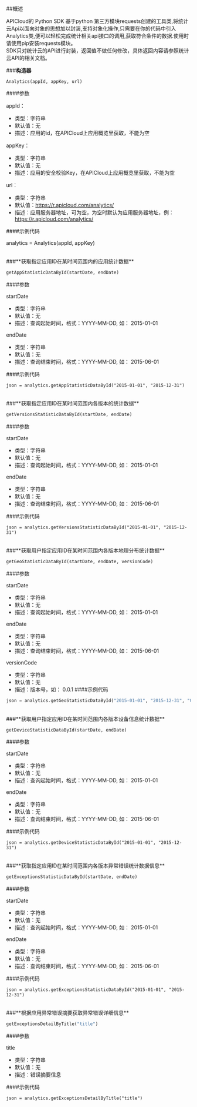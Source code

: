 
##概述

APICloud的 Python SDK 基于python 第三方模块requests创建的工具类,将统计云Api以面向对象的思想加以封装,支持对象化操作,只需要在你的代码中引入Analytics类,便可以轻松完成统计相关api接口的调用,获取符合条件的数据.使用时请使用pip安装requests模块。<br>
SDK只对统计云的API进行封装，返回值不做任何修改，具体返回内容请参照统计云API的相关文档。



###**构造器**


```Python构造器：
Analytics(appId, appKey, url)
```

####参数

appId：

- 类型：字符串
- 默认值：无
- 描述：应用的id，在APICloud上应用概览里获取，不能为空

appKey：

- 类型：字符串
- 默认值：无
- 描述：应用的安全校验Key，在APICloud上应用概览里获取，不能为空

url：

- 类型：字符串
- 默认值：https://r.apicloud.com/analytics/
- 描述：应用服务器地址，可为空，为空时默认为应用服务器地址，例：https://r.apicloud.com/analytics/

####示例代码

analytics = Analytics(appId, appKey)

<br>
###**获取指定应用ID在某时间范围内的应用统计数据**

```Python
getAppStatisticDataById(startDate, endDate)
```

####参数

startDate

- 类型：字符串
- 默认值：无
- 描述：查询起始时间，格式：YYYY-MM-DD, 如： 2015-01-01

endDate

- 类型：字符串
- 默认值：无
- 描述：查询结束时间，格式：YYYY-MM-DD, 如： 2015-06-01

####示例代码

```
json = analytics.getAppStatisticDataById("2015-01-01", "2015-12-31")
```

<br>
###**获取指定应用ID在某时间范围内各版本的统计数据**

```Python
getVersionsStatisticDataById(startDate, endDate)
```

####参数

startDate

- 类型：字符串
- 默认值：无
- 描述：查询起始时间，格式：YYYY-MM-DD, 如： 2015-01-01

endDate

- 类型：字符串
- 默认值：无
- 描述：查询结束时间，格式：YYYY-MM-DD, 如： 2015-06-01

####示例代码

```
json = analytics.getVersionsStatisticDataById("2015-01-01", "2015-12-31")
```

<br>
###**获取用户指定应用ID在某时间范围内各版本地理分布统计数据**

```Python
getGeoStatisticDataById(startDate, endDate, versionCode)
```

####参数

startDate

- 类型：字符串
- 默认值：无
- 描述：查询起始时间，格式：YYYY-MM-DD, 如： 2015-01-01

endDate

- 类型：字符串
- 默认值：无
- 描述：查询结束时间，格式：YYYY-MM-DD, 如： 2015-06-01

versionCode

- 类型：字符串
- 默认值：无
- 描述：版本号，如： 0.0.1
####示例代码

```Python
json = analytics.getGeoStatisticDataById("2015-01-01", "2015-12-31", "0.0.1")
```

<br>
###**获取用户指定应用ID在某时间范围内各版本设备信息统计数据**

```Python
getDeviceStatisticDataById(startDate, endDate)
```

####参数

startDate

- 类型：字符串
- 默认值：无
- 描述：查询起始时间，格式：YYYY-MM-DD, 如： 2015-01-01

endDate

- 类型：字符串
- 默认值：无
- 描述：查询结束时间，格式：YYYY-MM-DD, 如： 2015-06-01

####示例代码

```
json = analytics.getDeviceStatisticDataById("2015-01-01", "2015-12-31")
```

<br>
###**获取指定应用ID在某时间范围内各版本异常错误统计数据信息**

```Python
getExceptionsStatisticDataById(startDate, endDate)
```

####参数

startDate

- 类型：字符串
- 默认值：无
- 描述：查询起始时间，格式：YYYY-MM-DD, 如： 2015-01-01

endDate

- 类型：字符串
- 默认值：无
- 描述：查询结束时间，格式：YYYY-MM-DD, 如： 2015-06-01

####示例代码

```
json = analytics.getExceptionsStatisticDataById("2015-01-01", "2015-12-31")
```

<br>
###**根据应用异常错误摘要获取异常错误详细信息**

```Python
getExceptionsDetailByTitle("title")
```

####参数

title

- 类型：字符串
- 默认值：无
- 描述：错误摘要信息

####示例代码

```
json = analytics.getExceptionsDetailByTitle("title")
```